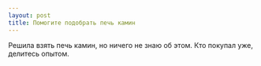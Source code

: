 ```yaml
---
layout: post 
title: Помогите подобрать печь камин 
--- 
```

Решила взять печь камин, но ничего не знаю об этом. Кто покупал уже, делитесь опытом.